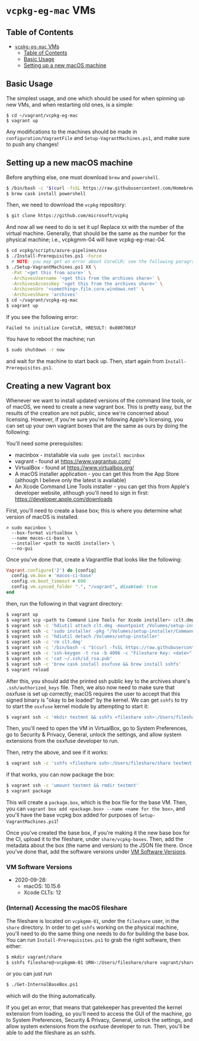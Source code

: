 # `vcpkg-eg-mac` VMs

## Table of Contents

- [`vcpkg-eg-mac` VMs](#vcpkg-eg-mac-vms)
  - [Table of Contents](#table-of-contents)
  - [Basic Usage](#basic-usage)
  - [Setting up a new macOS machine](#setting-up-a-new-macos-machine)

## Basic Usage

The simplest usage, and one which should be used for when spinning up
new VMs, and when restarting old ones, is a simple:

```
$ cd ~/vagrant/vcpkg-eg-mac
$ vagrant up
```

Any modifications to the machines should be made in `configuration/VagrantFile`
and `Setup-VagrantMachines.ps1`, and make sure to push any changes!

## Setting up a new macOS machine

Before anything else, one must download `brew` and `powershell`.

```sh
$ /bin/bash -c "$(curl -fsSL https://raw.githubusercontent.com/Homebrew/install/master/install.sh)"
$ brew cask install powershell
```

Then, we need to download the `vcpkg` repository:

```sh
$ git clone https://github.com/microsoft/vcpkg
```

And now all we need to do is set it up! Replace `XX` with the number of
the virtual machine. Generally, that should be the same as the number
for the physical machine; i.e., vcpkgmm-04 will have vcpkg-eg-mac-04.

```sh
$ cd vcpkg/scripts/azure-pipelines/osx
$ ./Install-Prerequisites.ps1 -Force
  # NOTE: you may get an error about CoreCLR; see the following paragraph if you do
$ ./Setup-VagrantMachines.ps1 XX \
  -Pat '<get this from azure>' \
  -ArchivesUsername '<get this from the archives share>' \
  -ArchivesAccessKey '<get this from the archives share>' \
  -ArchivesUrn '<something>.file.core.windows.net' \
  -ArchivesShare 'archives'
$ cd ~/vagrant/vcpkg-eg-mac
$ vagrant up
```

If you see the following error:

```
Failed to initialize CoreCLR, HRESULT: 0x8007001F
```

You have to reboot the machine; run

```sh
$ sudo shutdown -r now
```

and wait for the machine to start back up. Then, start again from
`Install-Prerequisites.ps1`.

## Creating a new Vagrant box

Whenever we want to install updated versions of the command line tools,
or of macOS, we need to create a new vagrant box.
This is pretty easy, but the results of the creation are not public,
since we're concerned about licensing.
However, if you're sure you're following Apple's licensing,
you can set up your own vagrant boxes that are the same as ours by doing the following:

You'll need some prerequisites:

- macinbox - installable via `sudo gem install macinbox`
- vagrant - found at <https://www.vagrantup.com/>
- VirtualBox - found at <https://www.virtualbox.org/>
- A macOS installer application - you can get this from the App Store (although I believe only the latest is available)
- An Xcode Command Line Tools installer - you can get this from Apple's developer website,
  although you'll need to sign in first: <https://developer.apple.com/downloads>

First, you'll need to create a base box;
this is where you determine what version of macOS is installed.

```
> sudo macinbox \
  --box-format virtualbox \
  --name macos-ci-base \
  --installer <path to macOS installer> \
  --no-gui
```

Once you've done that, create a Vagrantfile that looks like the following:

```rb
Vagrant.configure('2') do |config|
  config.vm.box = 'macos-ci-base'
  config.vm.boot_timeout = 600
  config.vm.synced_folder ".", "/vagrant", disabled: true
end
```

then, run the following in that vagrant directory:

```sh
$ vagrant up
$ vagrant scp <path to Command Line Tools for Xcode installer> :clt.dmg
$ vagrant ssh -c 'hdiutil attach clt.dmg -mountpoint /Volumes/setup-installer'
$ vagrant ssh -c 'sudo installer -pkg "/Volumes/setup-installer/Command Line Tools.pkg" -target /'
$ vagrant ssh -c 'hdiutil detach /Volumes/setup-installer'
$ vagrant ssh -c 'rm clt.dmg'
$ vagrant ssh -c '/bin/bash -c "$(curl -fsSL https://raw.githubusercontent.com/Homebrew/install/master/install.sh)"'
$ vagrant ssh -c 'ssh-keygen -t rsa -b 4096 -c "Fileshare Key: <date>" -N "" -f "~/.ssh/id_rsa"'
$ vagrant ssh -c 'cat ~/.ssh/id_rsa.pub'
$ vagrant ssh -c 'brew cask install osxfuse && brew install sshfs'
$ vagrant reload
```

After this, you should add the printed ssh public key to the archives share's `.ssh/authorized_keys` file.
Then, we also now need to make sure that osxfuse is set up correctly;
macOS requires the user to accept that this signed binary is "okay to be loaded" by the kernel.
We can get `sshfs` to try to start the `osxfuse` kernel module by attempting to start it:

```sh
$ vagrant ssh -c 'mkdir testmnt && sshfs <fileshare ssh>:/Users/fileshare/share testmnt'
```

Then, you'll need to open the VM in VirtualBox, go to System Preferences,
go to Security & Privacy, General, unlock the settings,
and allow system extensions from the osxfuse developer to run.

Then, retry the above, and see if it works:

```sh
$ vagrant ssh -c 'sshfs <fileshare ssh>:/Users/fileshare/share testmnt'
```

if that works, you can now package the box:

```sh
$ vagrant ssh -c 'umount testmnt && rmdir testmnt'
$ vagrant package
```

This will create a `package.box`, which is the box file for the base VM.
Then, you can `vagrant box add <package.box> --name <name for the box>`,
and you'll have the base vcpkg box added for purposes of `Setup-VagrantMachines.ps1`!

Once you've created the base box, if you're making it the new base box for the CI,
upload it to the fileshare, under `share/vcpkg-boxes`.
Then, add the metadata about the box (the name and version) to the JSON file there.
Once you've done that, add the software versions under [VM Software Versions](#vm-software-versions).

### VM Software Versions

* 2020-09-28:
  * macOS: 10.15.6
  * Xcode CLTs: 12

### (Internal) Accessing the macOS fileshare

The fileshare is located on `vcpkgmm-01`, under the `fileshare` user, in the `share` directory.
In order to get `sshfs` working on the physical machine,
you'll need to do the same thing one needs to do for building the base box.
You can run `Install-Prerequisites.ps1` to grab the right software, then either:

```sh
$ mkdir vagrant/share
$ sshfs fileshare@<vcpkgmm-01 URN>:/Users/fileshare/share vagrant/share
```

or you can just run

```sh
$ ./Get-InternalBaseBox.ps1
```

which will do the thing automatically.

If you get an error, that means that gatekeeper has prevented the kernel extension from loading,
so you'll need to access the GUI of the machine, go to System Preferences,
Security & Privacy, General, unlock the settings,
and allow system extensions from the osxfuse developer to run.
Then, you'll be able to add the fileshare as an sshfs.
